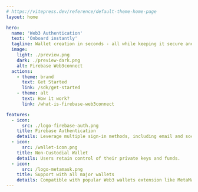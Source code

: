 ```yaml
---
# https://vitepress.dev/reference/default-theme-home-page
layout: home

hero:
  name: 'Web3 Authentication'
  text: 'Onboard instantly'
  tagline: Wallet creation in seconds - all while keeping it secure and non-custodial
  image:
    light: ./preview.png
    dark: ./preview-dark.png
    alt: Firebase Web3connect
  actions:
    - theme: brand
      text: Get Started
      link: /sdk/get-started
    - theme: alt
      text: How it work?
      link: /what-is-firebase-web3connect

features:
  - icon:
      src: ./logo-firebase-auth.png
    title: Firebase Authentication
    details: Leverage multiple sign-in methods, including email and social sign-ins.
  - icon:
      src: /wallet-icon.png
    title: Non-Custodial Wallet
    details: Users retain control of their private keys and funds.
  - icon:
      src: /logo-metamask.png
    title: Support with all major wallets
    details: Compatible with popular Web3 wallets extension like MetaMask, Rabby, and more.
---
```


<!--
<center>

## The best way to connect a wallet

Create a login experience tailor-made for your app.<br/>
Add your wallets of choice, enable web2 sign-in options and create a modal that fits your brand.

## One Solution - All Chains

Use the Firebase Web3connect SDK to authenticate users across all major EVM, Solana, and Bitcoin chains. No need for multiple solutions for different networks.

## xxx

Onboard anyone with an email or social account in 1 click — with flexible auth options, secure account recovery, and account abstraction integration.

## Get started with Firebasse Web3connect

See our quick-start guides to add powerful login experiences into your web3 app.

## Integrate in a few lines of code.

  <div class="action">
  <a href="" class="VPButton medium brand">Get Started</a>
  </div>
</center> -->
